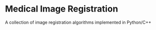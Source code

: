 # Medical Image Registration
A collection of image registration algorithms implemented in Python/C++ 
